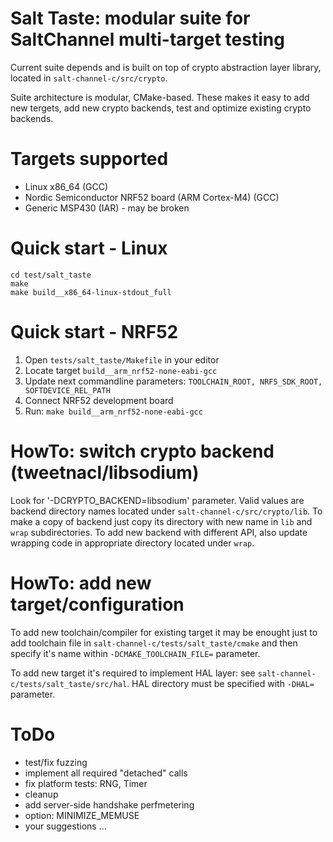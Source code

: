Salt Taste: modular suite for SaltChannel multi-target testing
==========================================

Current suite depends and is built on top of crypto abstraction layer library,
located in `salt-channel-c/src/crypto`.

Suite architecture is modular, CMake-based. These makes it easy to add new tergets, add new crypto backends,
test and optimize existing crypto backends.


Targets supported
=================
* Linux x86_64 (GCC)
* Nordic Semiconductor NRF52 board (ARM Cortex-M4) (GCC)
* Generic MSP430 (IAR) - may be broken

Quick start - Linux
============================

```shell
cd test/salt_taste
make
make build__x86_64-linux-stdout_full
```


Quick start - NRF52
============================

1. Open `tests/salt_taste/Makefile` in your editor
2. Locate target `build__arm_nrf52-none-eabi-gcc`
3. Update next commandline parameters: `TOOLCHAIN_ROOT, NRF5_SDK_ROOT, SOFTDEVICE_REL_PATH`
4. Connect NRF52 development board
5. Run: `make build__arm_nrf52-none-eabi-gcc`


HowTo: switch crypto backend (tweetnacl/libsodium)
==============================

Look for '-DCRYPTO_BACKEND=libsodium' parameter. Valid values are backend directory names located under
`salt-channel-c/src/crypto/lib`. To make a copy of backend just copy its directory with new name in `lib` 
and `wrap` subdirectories. To add new backend with different API, also update wrapping code in appropriate
directory located under `wrap`.

HowTo: add new target/configuration
==============================

To add new toolchain/compiler for existing target it may be enought just to add toolchain file in
`salt-channel-c/tests/salt_taste/cmake` and then specify it's name within `-DCMAKE_TOOLCHAIN_FILE=` parameter.

To add new target it's required to implement HAL layer: see `salt-channel-c/tests/salt_taste/src/hal`.
HAL directory must be specified with `-DHAL=` parameter.

ToDo
=====
* test/fix fuzzing
* implement all required "detached" calls
* fix platform tests: RNG, Timer 
* cleanup
* add server-side handshake perfmetering
* option: MINIMIZE_MEMUSE
* your suggestions ...

